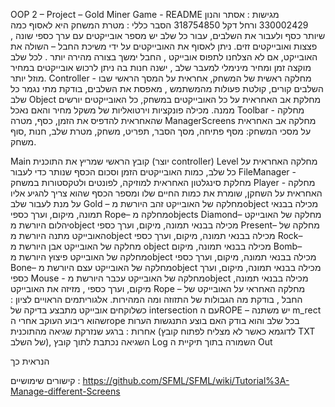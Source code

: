 OOP 2 – Project – Gold Miner Game - README 
מגישות :  אסתר והנון 330002429 ורחל דקל 318754850
הסבר כללי : מטרת המשחק היא לאסוף כמה שיותר כסף ולעבור את השלבים, עבור כל שלב יש מספר אובייקטים עם ערך כספי שונה , פצצות ואובייקטים זזים. ניתן לאסוף את האובייקטים על ידי משיכת החבל – השולה את האובייקט, אם לא הצלחנו לתפוס אובייקט , החבל ימשך בצורה מהירה יותר . לכל שלב מוקצה זמן ומחיר מינימלי למעבר שלב , ישנה חנות בה ניתן לרכוש אובייקטים במחיר מוזל יותר.
Controller  - מחלקה ראשית של המשחק, אחראית על המסך הראשי שבו השלבים קורים, קולטת פעולות מהמשתמש , מאפסת את השלבים, בודקת מתי נגמר כל שלב 
Object מחלקת אב האחראית על כל האובייקטים במשחק, כל האובייקטים יורשים ממנה. מכילה פונקציות וירטואליות של משקל מחיר והאם נאכל
Toolbar - מחלקה שהאחראית להדפיס את הזמן, כסף, מטרה 
ManagerScreens מחלקה אב האחראית על מסכי המשחק: מסף פתיחה, מסך הסבר, תפריט, משחק, מטרת שלב, חנות ,סוף משחק.

Main קובץ הראשי שמריץ את התוכנית (יוצר controller) 
Level מחלקה האחראית על כל שלב, כמות האובייקטים הזמן וסכום הכסף שנותר כדי לעבור
FileManager - מחלקת סינגלטון האחראית למוזיקה, לפונטים ולטקסטורות במשחק
Player  - מחלקה האחראית על השחקן, שומרת את כמות החיים שלו ומספר הכסף שהוא צריך להגיע אליו על מנת לעבור שלב
Gold – מחלקה של האובייקט זהב היורשת מobject מכילה בבנאי תמונה, מיקום, וערך כספי
Rope– מחלקה מobjects
Diamond– מחלקה של האובייקט יהלום היורשת מobject מכילה בבנאי תמונה, מיקום, וערך כספי
Present– מחלקה של האובייקט מתנה היורשת מobject מכילה בבנאי תמונה, מיקום, וערך כספי
Rock– מחלקה של האובייקט אבן היורשת מ  object מכילה בבנאי תמונה, מיקום
Bomb– מחלקה של האובייקט פיצוץ היורשת מobject מכילה בבנאי תמונה, מיקום, וערך כספי
Bone– מחלקה של האובייקט עצם היורשת מobject מכילה בבנאי תמונה, מיקום, וערך כספי
Mouse - מחלקה של האובייקט עכבר היורשת מobject מכילה בבנאי תמונה, מיקום, וערך כספי , מזיזה את האובייקט
Rope – מחלקה האחראי על האובייקט של החבל , בודקת מה הגבולות של התזוזה ומה המהירות.
אלגוריתמים הראויים לציון : 
כשלוקחים אובייקט מתבצע בדיקה של intersection  עם הROPE – יש משתנה m_rect שהוא ריבוע העוקב אחרי הrope  בכל שלב והוא בודק האם בוצע התנגשות 
הערות אחרות : 
ברגע שנזרקת שגיאה מהתוכנית (לדוגמא כאשר לא מצליח לפתוח קובץ TXT של השלב), השגיאה נכתבת לתוך קובץ Log  השמורה בתוך תיקיית ה Out

הנראית כך

קישורים שימושיים :
https://github.com/SFML/SFML/wiki/Tutorial%3A-Manage-different-Screens 
